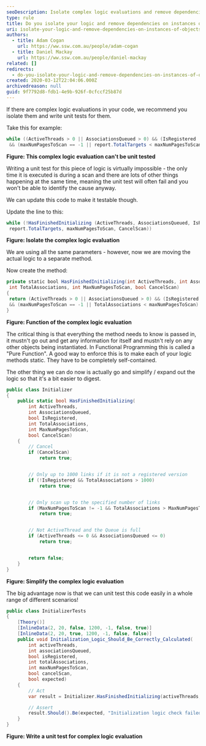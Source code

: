 ```yaml
---
seoDescription: Isolate complex logic evaluations and remove dependencies on instances of objects to improve testability and maintainability.
type: rule
title: Do you isolate your logic and remove dependencies on instances of objects?
uri: isolate-your-logic-and-remove-dependencies-on-instances-of-objects
authors:
  - title: Adam Cogan
    url: https://ww.ssw.com.au/people/adam-cogan
  - title: Daniel Mackay
    url: https://ww.ssw.com.au/people/daniel-mackay
related: []
redirects:
  - do-you-isolate-your-logic-and-remove-dependencies-on-instances-of-objects
created: 2020-03-12T22:04:06.000Z
archivedreason: null
guid: 9f7792d8-fdb1-4e9b-926f-0cfccf25b87d
---
```


If there are complex logic evaluations in your code, we recommend you isolate them and write unit tests for them.

<!--endintro-->

Take this for example:

```cs
while ((ActiveThreads > 0 || AssociationsQueued > 0) && (IsRegistered || report.TotalTargets <= 1000 )
 && (maxNumPagesToScan == -1 || report.TotalTargets < maxNumPagesToScan) && (!CancelScan))
```

**Figure: This complex logic evaluation can't be unit tested**

Writing a unit test for this piece of logic is virtually impossible - the only time it is executed is during a scan and there are lots of other things happening at the same time, meaning the unit test will often fail and you won't be able to identify the cause anyway.

We can update this code to make it testable though.

Update the line to this:

```cs
while (!HasFinishedInitializing (ActiveThreads, AssociationsQueued, IsRegistered,
 report.TotalTargets, maxNumPagesToScan, CancelScan))
```

**Figure: Isolate the complex logic evaluation**

We are using all the same parameters - however, now we are moving the actual logic to a separate method.

Now create the method:

```cs
private static bool HasFinishedInitializing(int ActiveThreads, int AssociationsQueued, bool IsRegistered,
 int TotalAssociations, int MaxNumPagesToScan, bool CancelScan)
{
 return (ActiveThreads > 0 || AssociationsQueued > 0) && (IsRegistered || TotalAssociations <= 1000 )
 && (maxNumPagesToScan == -1 || TotalAssociations < maxNumPagesToScan) && (!CancelScan);
}
```

**Figure: Function of the complex logic evaluation**

The critical thing is that everything the method needs to know is passed in, it mustn't go out and get any information for itself and mustn't rely on any other objects being instantiated. In Functional Programming this is called a "Pure Function". A good way to enforce this is to make each of your logic methods static. They have to be completely self-contained.

The other thing we can do now is actually go and simplify / expand out the logic so that it's a bit easier to digest.

```cs
public class Initializer
{
    public static bool HasFinishedInitializing(
        int ActiveThreads,
        int AssociationsQueued,
        bool IsRegistered,
        int TotalAssociations,
        int MaxNumPagesToScan,
        bool CancelScan)
    {
        // Cancel
        if (CancelScan)
            return true;


        // Only up to 1000 links if it is not a registered version
        if (!IsRegistered && TotalAssociations > 1000)
            return true;


        // Only scan up to the specified number of links
        if (MaxNumPagesToScan != -1 && TotalAssociations > MaxNumPagesToScan)
            return true;


        // Not ActiveThread and the Queue is full
        if (ActiveThreads <= 0 && AssociationsQueued <= 0)
            return true;


        return false;
    }
}
```

**Figure: Simplify the complex logic evaluation**

The big advantage now is that we can unit test this code easily in a whole range of different scenarios!

```cs
public class InitializerTests
{
    [Theory()]
    [InlineData(2, 20, false, 1200, -1, false, true)]
    [InlineData(2, 20, true, 1200, -1, false, false)]
    public void Initialization_Logic_Should_Be_Correctly_Calculated(
        int activeThreads,
        int associationsQueued,
        bool isRegistered,
        int totalAssociations,
        int maxNumPagesToScan,
        bool cancelScan,
        bool expected)
    {
        // Act
        var result = Initializer.HasFinishedInitializing(activeThreads, associationsQueued, isRegistered, totalAssociations, maxNumPagesToScan, cancelScan);

        // Assert
        result.Should().Be(expected, "Initialization logic check failed");
    }
}
```

**Figure: Write a unit test for complex logic evaluation**

